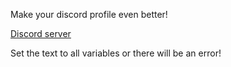 Make your discord profile even better!

[Discord server](https://discord.gg/VQ6nwqqDwE)

Set the text to all variables or there will be an error!
